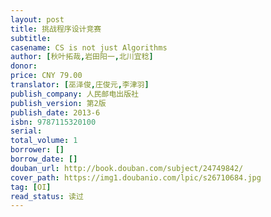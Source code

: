 ```yaml
---
layout: post
title: 挑战程序设计竞赛
subtitle: 
casename: CS is not just Algorithms
author: [秋叶拓哉,岩田阳一,北川宜稔]
donor: 
price: CNY 79.00
translator: [巫泽俊,庄俊元,李津羽]
publish_company: 人民邮电出版社
publish_version: 第2版
publish_date: 2013-6
isbn: 9787115320100
serial: 
total_volume: 1
borrower: []
borrow_date: []
douban_url: http://book.douban.com/subject/24749842/
cover_path: https://img1.doubanio.com/lpic/s26710684.jpg
tag: [OI]
read_status: 读过
---
```

